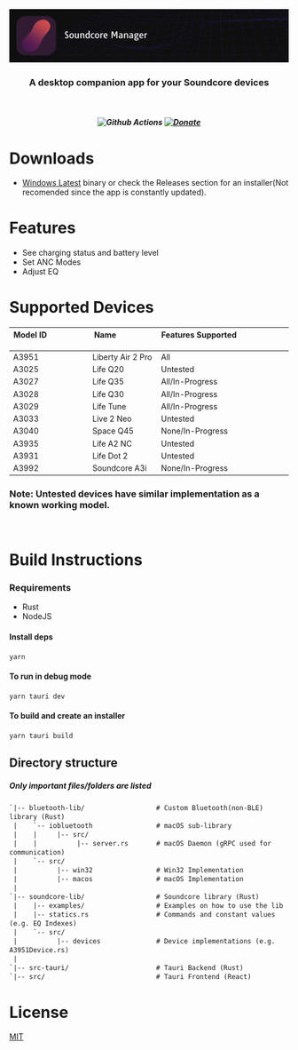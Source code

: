 <img src=".github/splash.png" alt="Tauri" />

<h3 align="center">
 A desktop companion app for your Soundcore devices 
</h3>
<br>
<h5 align="center">
 
![Github Actions](https://github.com/gmallios/SoundcoreManager/actions/workflows/push.yml/badge.svg) 
 [![Donate](https://img.shields.io/badge/Donate-PayPal-green.svg)](https://www.paypal.com/donate/?hosted_button_id=58VZ5TZFZXACJ)
 
<h5>


# Downloads

- [Windows Latest](https://nightly.link/gmallios/SoundcoreManager/workflows/push/master/SoundcoreManager-windows-latest.exe.zip) binary or check the Releases section for an installer(Not recomended since the app is constantly updated).

# Features

- See charging status and battery level
- Set ANC Modes
- Adjust EQ

# Supported Devices

| Model ID &nbsp; &nbsp; &nbsp; &nbsp; &nbsp; &nbsp; &nbsp; &nbsp; &nbsp; &nbsp; &nbsp; &nbsp; &nbsp; &nbsp; | Name &nbsp; &nbsp; &nbsp;&nbsp; &nbsp; &nbsp; &nbsp; &nbsp; &nbsp; &nbsp; &nbsp; &nbsp; | Features Supported &nbsp; &nbsp; &nbsp;&nbsp; &nbsp; &nbsp; &nbsp; &nbsp; &nbsp; &nbsp; &nbsp; &nbsp; &nbsp; &nbsp; &nbsp; &nbsp; &nbsp; &nbsp; &nbsp; &nbsp; &nbsp; |
| ---------------------------------------------------------------------------------------------------------- | --------------------------------------------------------------------------------------- | -------------------------------------------------------------------------------------------------------------------------------------------------------------------- |
| A3951                                                                                                      | Liberty Air 2 Pro                                                                       | All                                                                                                                                                                  |
| A3025                                                                                                      | Life Q20                                                                                | Untested                                                                                                                                                             |
| A3027                                                                                                      | Life Q35                                                                                | All/In-Progress                                                                                                                                                      |
| A3028                                                                                                      | Life Q30                                                                                | All/In-Progress                                                                                                                                                      |
| A3029                                                                                                      | Life Tune                                                                               | All/In-Progress                                                                                                                                                      |
| A3033                                                                                                      | Live 2 Neo                                                                              | Untested                                                                                                                                                             |
| A3040                                                                                                      | Space Q45                                                                               | None/In-Progress                                                                                                                                                     |
| A3935                                                                                                      | Life A2 NC                                                                              | Untested                                                                                                                                                             |
| A3931                                                                                                      | Life Dot 2                                                                              | Untested                                                                                                                                                             |
| A3992                                                                                                      | Soundcore A3i                                                                           | None/In-Progress                                                                                                                                                     |

### Note: Untested devices have similar implementation as a known working model.

<br>

# Build Instructions

### Requirements

- Rust
- NodeJS

#### Install deps

```
yarn
```

#### To run in debug mode

```
yarn tauri dev
```

#### To build and create an installer

```
yarn tauri build
```

## Directory structure

##### Only important files/folders are listed

    `|-- bluetooth-lib/                  # Custom Bluetooth(non-BLE) library (Rust)
     |    `-- iobluetooth                # macOS sub-library
     |    |     |-- src/
     |    |          |-- server.rs       # macOS Daemon (gRPC used for communication)
     |    `-- src/
     |          |-- win32                # Win32 Implementation
     |          |-- macos                # macOS Implementation
     |
    `|-- soundcore-lib/                  # Soundcore library (Rust)
     |    |-- examples/                  # Examples on how to use the lib
     |    |-- statics.rs                 # Commands and constant values (e.g. EQ Indexes)
     |    `-- src/
     |          |-- devices              # Device implementations (e.g. A3951Device.rs)
     |
    `|-- src-tauri/                      # Tauri Backend (Rust)
    `|-- src/                            # Tauri Frontend (React) 

# License

[MIT](https://choosealicense.com/licenses/mit/)
